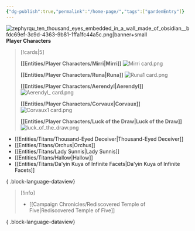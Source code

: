 ```yaml
---
{"dg-publish":true,"permalink":"/home-page/","tags":["gardenEntry"]}
---
```


![zephyrqu_ten_thousand_eyes_embedded_in_a_wall_made_of_obsidian__bfdc69ef-3c9d-4363-9b81-1ffa1fc44a5c.png|banner+small](/img/user/Images/zephyrqu_ten_thousand_eyes_embedded_in_a_wall_made_of_obsidian__bfdc69ef-3c9d-4363-9b81-1ffa1fc44a5c.png)
**Player Characters**
> [!cards|5]
> 
> **[[Entities/Player Characters/Mirri\|Mirri]]**
> ![Mirri card.png](/img/user/Images/Mirri%20card.png)
> 
> **[[Entities/Player Characters/Runa\|Runa]]**
> ![Runa1 card.png](/img/user/Images/Runa1%20card.png)
> 
> **[[Entities/Player Characters/Aerendyl\|Aerendyl]]**
> ![Aerendyl_ card.png](/img/user/Images/Aerendyl_%20card.png)
> 
> **[[Entities/Player Characters/Corvaux\|Corvaux]]**
> ![Corvaux1 card.png](/img/user/Images/Corvaux1%20card.png)
> 
> **[[Entities/Player Characters/Luck of the Draw\|Luck of the Draw]]**
> ![luck_of_the_draw.png](/img/user/Images/luck_of_the_draw.png)





 - [[Entities/Titans/Thousand-Eyed Deceiver\|Thousand-Eyed Deceiver]]
- [[Entities/Titans/Orchus\|Orchus]]
- [[Entities/Titans/Lady Sunnis\|Lady Sunnis]]
- [[Entities/Titans/Hallow\|Hallow]]
- [[Entities/Titans/Da'yin Kuya of Infinite Facets\|Da'yin Kuya of Infinite Facets]]

{ .block-language-dataview}

> [!info]
>  - [[Campaign Chronicles/Rediscovered Temple of Five\|Rediscovered Temple of Five]]
> 
{ .block-language-dataview}